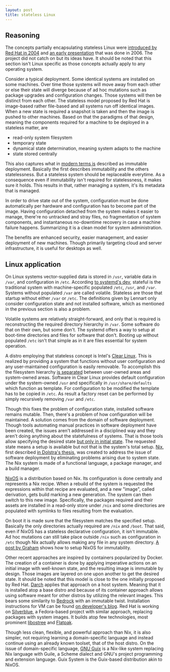 ```yaml
---
layout: post
title: stateless Linux
---
```

## Reasoning

The concepts partially encapsulating stateless Linux were [introduced by
Red  Hat in  2004][redhat2004] and  [an early  presentation][summit2006]
that was  done in  2006.  The  project did  not catch  on but  its ideas
have. It should be noted that this section isn't Linux specific as those
concepts actually apply to any operating system.

Consider a typical  deployment. Some identical systems  are installed on
some machines. Over time those systems will move away from each other or
else  their state  will  diverge because  of ad  hoc  mutations such  as
package upgrades and configuration changes.   Those systems will then be
distinct from  each other. The  stateless model  proposed by Red  Hat is
image-based rather file-based and all  systems run off identical images.
When a new state  is required a snapshot is taken and  then the image is
pushed to  other machines. Based on  that the paradigms of  that design,
meaning  the components  required  for a  machine to  be  deployed in  a
stateless matter, are

* read-only system filesystem
* temporary state
* dynamical state determination, meaning system adapts to the machine
* state stored centrally

This also  captures what  in [modern  terms is][gerla2020]  described as
immutable deployment. Basically the first describes immutability and the
others  statelessness.  But  a  stateless system  should be  replaceable
everytime.  As  a consequence  even if  immutability isn't  required for
statelessness, it  makes sure  it holds.  This  results in  that, rather
managing a system, it's its metadata that is managed.

In order  to drive state out  of the system, configuration  must be done
automatically per hardware  and configuration has to become  part of the
image. Having configuration detached from  the system makes it easier to
manage,  there're no  untracked  and stray  files,  no fragmentation  of
system  components, and  instantaneous  no-downtime recovery  in case  a
machine failure  happens.  Summarizing  it is a  clean model  for system
administration.

The  benefits  are  enhanced  security, easier  management,  and  easier
deployment of new machines. Though  primarily targeting cloud and server
infrastructure, it is useful for desktops as well.

## Linux application

On Linux systems vector-supplied data is stored in `/usr`, variable data
in  `/var`,  and  configuration  in  `/etc`.   According  [to  systemd's
dev][lennart2014],   stateful    is   the   traditional    system   with
machine-specific populated `/etc`, `/usr`,  and `/var`.  Systems without
populated `/var` are called volatile.   Stateless are those that startup
without either `/var`  or `/etc`. The definitions given  by Lennart only
consider  configuration  state  and  not installed  software,  which  as
mentioned in the previous section is also a problem.

Volatile  systems  are relatively  straight-forward,  and  only that  is
required  is   reconstructing  the   required  directory   hierarchy  in
`/var`. Some software do that on  their own, but some don't. The systemd
offers a  way to setup at  boot-time directories and files  for software
that don't. Booting up without populated  `/etc` isn't that simple as in
it are files essential for system operation.

A   distro  employing   that   stateless  concept   is  Intel's   [Clear
Linux][clearlinux].   This  is  realized  by  providing  a  system  that
functions   without   user   configuration   and   any   user-maintained
configuration  is easily  removable. To  accomplish this  the filesystem
hierarchy  [is  separated][clstateless]  between  user-owned  areas  and
system-owned   areas.   Software   in  Clear   Linux  provides   default
configuration  under   the  system-owned  `/usr`  and   specifically  in
`/usr/share/defaults` which  function as template. For  configuration to
be modified the template has to be copied in `/etc`. As result a factory
reset can be performed by simply recursively removing `/var` and `/etc`.

Though this fixes the problem of configuration state, installed software
remains mutable.  Then,  there's a problem of how  configuration will be
maintained.  A  solution comes from  the domain of  software deployment.
Though  tools automating  manual practices  in software  deployment have
been created, the issues aren't addressed  in a disciplined way and they
aren't doing anything about the  statefulness of systems.  That is those
tools  allow  specifying   the  desired  state  [but   only  in  initial
state][cuth2015].  The  requested state means  a setup is  available but
not  that is  the  system's  total setup.   [Nix],  first described  [in
Dolstra's  thesis][dolstra2006], was  created  to address  the issue  of
software deployment by eliminating problems arising due to system state.
The Nix system is made of  a functional language, a package manager, and
a build manager.

[NixOS]  is a  distribution based  on  Nix.  Its  configuration is  done
centrally and represents  a Nix recipe. When a rebuild  of the system is
requested the  expressions within that  recipe are evaluated, and  a new
"image", called  derivation, gets  build marking  a new  generation. The
system can  then switch  to this new  image. Specifically,  the packages
required  and their  assets are  installed  in a  read-only store  under
`/nix`  and  some  directories  are populated  with  symlinks  to  files
resulting from the evaluation.

On  boot it  is  made sure  that the  filesystem  matches the  specified
setup. Basically the  only directories actually required  are `/nix` and
`/boot`.   That  said,  even  if   NixOS  has  a  stateless  declarative
configuration, it isn't immutable. Ad hoc mutations can still take place
outside  `/nix` such  as  configuration in  `/etc`  though Nix  actually
allows  making   any  file  in   any  system  directory.   [A   post  by
Graham][graham2020] shows how to setup NixOS for immutability.

Other  recent  approaches  are  inspired by  containers  popularized  by
Docker.   The creation  of a  container is  done by  applying imperative
actions on  an initial  image with well-known  state, and  the resulting
image is  immutable by  design.  Those  images are  layered on  one upon
another to get the desired state. It  should be noted that this model is
close to  the one initially  proposed by  Red Hat. [Darch]  applies that
approach on  a host  system. Meaning  that it is  installed atop  a base
distro and because of its container approach allows using software meant
for other  distros by  utilizing the relevant  images.  This  bears some
similarity  to   [Bedrock]  with   an  immutable   twist.   Installation
instructions for VM can be  found [on developer's blog][knopf2018].  Red
Hat  is working  on [Silverblue],  a Fedora-based  project with  similar
approach,  replacing packages  with system  images. It  builds atop  few
technologies, most prominent [libostree] and [Flatpak].

Though less clean, flexible, and powerful  approach than Nix, it is also
simpler, not  requiring learning a domain-specific  language and instead
continue using an already known toolset, that of the host distro. On the
issue of domain-specific language, [GNU Guix][Guix] is a Nix-like system
replacing Nix  language with Guile,  a Scheme dialect and  GNU's project
programming  and  extension language.   Guix  System  is the  Guix-based
distribution akin to NixOS.

[redhat2004]: https://web.archive.org/web/20040918071252/http://people.redhat.com/~hp/stateless/StatelessLinux.pdf
[summit2006]: https://people.redhat.com/notting/summit/summit-nottingham.pdf
[gerla2020]: https://www.cncf.io/wp-content/uploads/2020/08/CNCF-March-2020-Webinar-Talos-Systems.pdf
[lennart2014]: http://0pointer.net/blog/projects/stateless.html
[clearlinux]: https://clearlinux.org/
[clstateless]: https://docs.01.org/clearlinux/latest/guides/clear/stateless.html
[Nix]: https://nixos.org/guides/how-nix-works.html
[dolstra2006]: https://edolstra.github.io/pubs/phd-thesis.pdf
[NixOS]: https://nixos.org/
[cuth2015]: http://gfxmonk.net/2015/01/03/nixos-and-stateless-deployment.html
[graham2020]: https://grahamc.com/blog/erase-your-darlings
[Darch]: https://godarch.com/
[Bedrock]: /posts/bedrock-the-end-of-distro-hopping/
[knopf2018]: https://pknopf.com/post/2018-11-09-give-ubuntu-darch-a-quick-ride-in-a-virtual-machine/
[Silverblue]: https://silverblue.fedoraproject.org/
[libostree]:https://ostreedev.github.io/ostree/
[Flatpak]: https://flatpak.org/
[Guix]: https://guix.gnu.org/
